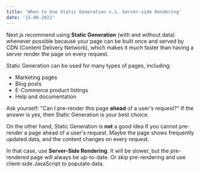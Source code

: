```yaml
---
title: 'When to Use Static Generation v.s. Server-side Rendering'
date: '15-06-2022'
---
```


Next.js recommend using **Static Generation** (with and without data) whenever possible because your page can be built once and served by CDN (Content Delivery Network), which makes it much faster than having a server render the page on every request.

Static Generation can be used for many types of pages, including:

- Marketing pages
- Blog posts
- E-Commerce product listings
- Help and documentation

Ask yourself: "Can I pre-render this page **ahead** of a user's request?" If the answer is yes, then Static Generation is your best choice.

On the other hand, Static Generation is **not** a good idea if you cannot pre-render a page ahead of a user's request. Maybe the page shows frequently updated data, and the content changes on every request.

In that case, use **Server-Side Rendering**. It will be slower, but the pre-rendered page will always be up-to-date. Or skip pre-rendering and use client-side JavaScript to populate data.
